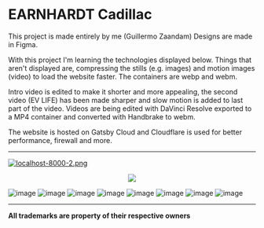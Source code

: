 # EARNHARDT Cadillac

This project is made entirely by me (Guillermo Zaandam)
Designs are made in Figma.

With this project I'm learning the technologies displayed below.
Things that aren't displayed are, compressing the stills (e.g. images) and motion images (video) to load the website faster. The containers are webp and webm.

Intro video is edited to make it shorter and more appealing, the second video (EV LIFE) has been made sharper and slow motion is added to last part of the video. Videos are being edited with DaVinci Resolve exported to a MP4 container and converted with Handbrake to webm.


The website is hosted on Gatsby Cloud and Cloudflare is used for better performance, firewall and more.


---

[![localhost-8000-2.png](https://i.postimg.cc/jSyd8fkj/localhost-8000-2.png)](https://guillermojebentlekkeryeahiknowimhot.be/)

<div style="text-align:center">

<img  align="center" src="https://i.postimg.cc/rsjJwCVN/localhost-8000-i-Phone-12-Pro-2.png">
</div>


![image](https://img.shields.io/badge/Figma-F24E1E?style=for-the-badge&logo=figma&logoColor=white)
![image](https://img.shields.io/badge/Visual_Studio_Code-0078D4?style=for-the-badge&logo=visual%20studio%20code&logoColor=white)
![image](https://img.shields.io/badge/Yarn-2C8EBB?style=for-the-badge&logo=yarn&logoColor=white)
![image](https://img.shields.io/badge/React-20232A?style=for-the-badge&logo=react&logoColor=61DAFB)
![image](https://img.shields.io/badge/Webpack-8DD6F9?style=for-the-badge&logo=Webpack&logoColor=white)
![image](https://img.shields.io/badge/Tailwind_CSS-38B2AC?style=for-the-badge&logo=tailwind-css&logoColor=white)
![image](https://img.shields.io/badge/Gatsby-663399?style=for-the-badge&logo=gatsby&logoColor=white)
![image](https://img.shields.io/badge/GraphQl-E10098?style=for-the-badge&logo=graphql&logoColor=white)


---

**All trademarks are property of their respective owners**
